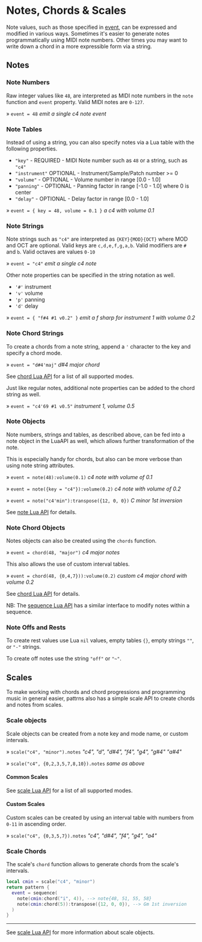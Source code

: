 # Notes, Chords & Scales

Note values, such as those specified in [event](./event.md), can be expressed and modified in various ways. Sometimes it's easier to generate notes programmatically using MIDI note numbers. Other times you may want to write down a chord in a more expressible form via a string. 

## Notes

### Note Numbers

Raw integer values like `48`, are interpreted as MIDI note numbers in the `note` function and `event` property. Valid MIDI notes are `0-127`.  

» `event = 48` *emit a single c4 note event*

### Note Tables

Instead of using a string, you can also specify notes via a Lua table with the following properties.

- `"key"` - REQUIRED - MIDI Note number such as `48` or a string, such as `"c4"`
- `"instrument"` OPTIONAL - Instrument/Sample/Patch number >= 0
- `"volume"`  - OPTIONAL - Volume number in range [0.0 - 1.0]
- `"panning"` - OPTIONAL - Panning factor in range [-1.0 - 1.0] where 0 is center
- `"delay"` - OPTIONAL - Delay factor in range [0.0 - 1.0]

» `event = { key = 48, volume = 0.1 }` *a c4 with volume 0.1*

### Note Strings

Note strings such as `"c4"` are interpreted as `{KEY}{MOD}{OCT}` where MOD and OCT are optional.
Valid keys are `c,d,e,f,g,a,b`. Valid modifiers are `#` and `b`. Valid octaves are values `0-10`

» `event = "c4"` *emit a single c4 note*

Other note properties can be specified in the string notation as well.

- `'#'` instrument 
- `'v'` volume 
- `'p'` panning
- `'d'` delay

» `event = { "f#4 #1 v0.2" }` *emit a f sharp for instrument 1 with volume 0.2*

### Note Chord Strings

To create a chords from a note string, append a `'` character to the key and specify a chord mode.

» `event = "d#4'maj"` *d#4 major chord*

See [chord Lua API](../API/chord.md#ChordName) for a list of all supported modes.

Just like regular notes, additional note properties can be added to the chord string as well.

» `event = "c4'69 #1 v0.5"` *instrument 1, volume 0.5*

### Note Objects

Note numbers, strings and tables, as described above, can be fed into a note object in the LuaAPI as well, which allows further transformation of the note.

This is especially handy for chords, but also can be more verbose than using note string attributes. 

» `event = note(48):volume(0.1)` *c4 note with volume of 0.1*

» `event = note({key = "c4"}):volume(0.2)` *c4 note with volume of 0.2*

» `event = note("c4'min"):transpose({12, 0, 0})` *C minor 1st inversion*

See [note Lua API](../API/note.md) for details.

### Note Chord Objects

Notes objects can also be created using the `chords` function.

» `event = chord(48, "major")` *c4 major notes*

This also allows the use of custom interval tables.

» `event = chord(48, {0,4,7})):volume(0.2)` *custom c4 major chord with volume 0.2*

See [chord Lua API](../API/chord.md) for details.

NB: The [sequence Lua API](../API/note.md) has a similar interface to modify notes within a sequence.

### Note Offs and Rests

To create rest values use Lua `nil` values, empty tables `{}`, empty strings `""`, or `"-"` strings.

To create off notes use the string `"off"` or `"~"`.

## Scales

To make working with chords and chord progressions and programming music in general easier, pattrns also has a simple scale API to create chords and notes from scales.


### Scale objects

Scale objects can be created from a note key and mode name, or custom intervals.

» `scale("c4", "minor").notes` *"c4", "d", "d#4", "f4", "g4", "g#4" "a#4"*

» `scale("c4", {0,2,3,5,7,8,10}).notes` *same as above*

#### Common Scales

See [scale Lua API](../API/scale.md#ScaleMode) for a list of all supported modes.

#### Custom Scales

Custom scales can be created by using an interval table with numbers from `0-11` in ascending order.

» `scale("c4", {0,3,5,7}).notes` *"c4", "d#4", "f4", "g4", "a4"*


### Scale Chords

The scale's `chord` function allows to generate chords from the scale's intervals.

```lua
local cmin = scale("c4", "minor")
return pattern {
  event = sequence(
    note(cmin:chord("i", 4)), --> note{48, 51, 55, 58}
    note(cmin:chord(5)):transpose({12, 0, 0}), --> Gm 1st inversion
  )
}
```

---

See [scale Lua API](../API/scale.md) for more information about scale objects.


